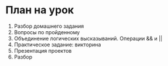 # План на урок

1. Разбор домашнего задания
2. Вопросы по пройденному
3. Объединение логических высказываний. Операции && и ||
4. Практическое задание: викторина
5. Презентация проектов
6. Разбор

